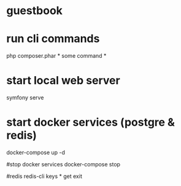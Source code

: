 # guestbook

# run cli commands
php composer.phar  * some command *

# start local web server
symfony serve

# start docker services (postgre & redis)
docker-compose up -d 

#stop docker services 
docker-compose stop

#redis 
redis-cli
keys *
get <key>
exit


